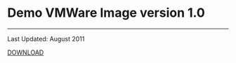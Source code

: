 # Demo VMWare Image version 1.0

***
Last Updated: August 2011

[DOWNLOAD](http://amplab.cs.berkeley.edu/downloads/mesos/mesos-demo.tar.bz2)